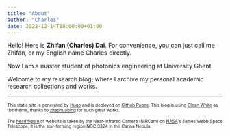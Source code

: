```yaml
---
title: "About"
author: "Charles"
date: 2022-12-14T18:00:00+01:00
---
```


Hello! Here is **Zhifan (Charles) Dai**. For convenience, you can just call me Zhifan, or my English name Charles directly. 

Now I am a master student of photonics engineering at University Ghent.

Welcome to my research blog, where I archive my personal academic research collections and works.



---



<font size=1>This static site is generated by [Hugo](http://gohugo.io/) and is deployed on [Github Pages](https://pages.github.com/). This blog is using [Clean White](https://themes.gohugo.io/themes/hugo-theme-cleanwhite/) as the theme, thanks to [zhaohuabing](https://www.zhaohuabing.com)  for such great works.</font>

<font size=1>The [head figure](https://images.nasa.gov/details-carina_nebula) of  website is taken by the Near-Infrared Camera (NIRCam) on [NASA](https://images.nasa.gov)'s James Webb Space Telescope, it is the star-forming region NGC 3324 in the Carina Nebula.</font>
